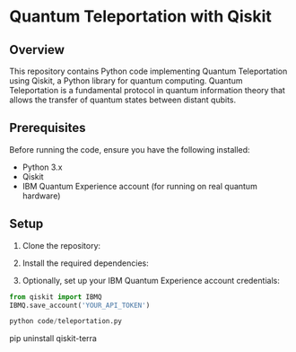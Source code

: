 # Quantum Teleportation with Qiskit

## Overview

This repository contains Python code implementing Quantum Teleportation using Qiskit, a Python library for quantum computing. Quantum Teleportation is a fundamental protocol in quantum information theory that allows the transfer of quantum states between distant qubits.

## Prerequisites

Before running the code, ensure you have the following installed:

- Python 3.x
- Qiskit
- IBM Quantum Experience account (for running on real quantum hardware)

## Setup

1. Clone the repository:

2. Install the required dependencies:

   
3. Optionally, set up your IBM Quantum Experience account credentials:

```python
from qiskit import IBMQ
IBMQ.save_account('YOUR_API_TOKEN')

python code/teleportation.py
```
pip uninstall qiskit-terra